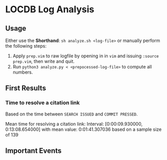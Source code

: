 # LOCDB Log Analysis

## Usage

Either use the **Shorthand**: `sh analyze.sh <log-file>`
or manually perform the following steps:

1. Apply `prep.vim` to raw logfile by opening in in `vim` and issuing `:source
   prep.vim`, then write and quit.
1. Run `python3 analyze.py < <prepocessed-log-file>` to compute all numbers.

## First Results

### Time to resolve a citation link

Based on the time between `SEARCH ISSUED` and `COMMIT PRESSED`.

Mean time for resolving a citation link: Interval: [0:00:09.930000,
0:13:08.654000] with mean value: 0:01:41.307036 based on a sample size of 139

## Important Events

